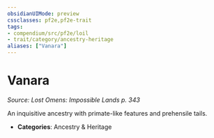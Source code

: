 ```yaml
---
obsidianUIMode: preview
cssclasses: pf2e,pf2e-trait
tags:
- compendium/src/pf2e/loil
- trait/category/ancestry-heritage
aliases: ["Vanara"]
---
```

# Vanara  
*Source: Lost Omens: Impossible Lands p. 343*  

An inquisitive ancestry with primate-like features and prehensile tails.

- **Categories**: Ancestry & Heritage